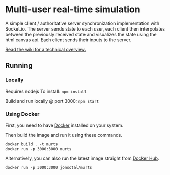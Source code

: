 # Multi-user real-time simulation
A simple client / authoritative server synchronization implementation with Socket.io. The server sends state to each user, each client then interpolates between the previously received state and visualizes the state using the html canvas api. Each client sends their inputs to the server.

[Read the wiki for a technical overview.](https://github.com/Blodir/murts/wiki)

## Running

### Locally

Requires nodejs
To install: `npm install`

Build and run locally @ port 3000: `npm start`

### Using Docker

First, you need to have [Docker](https://docs.docker.com/get-docker/) installed on your system. 

Then build the image and run it using these commands.
```
docker build . -t murts
docker run -p 3000:3000 murts
```
Alternatively, you can also run the latest image straight from [Docker Hub](https://hub.docker.com/r/jonsotal/murts).
```
docker run -p 3000:3000 jonsotal/murts
```
